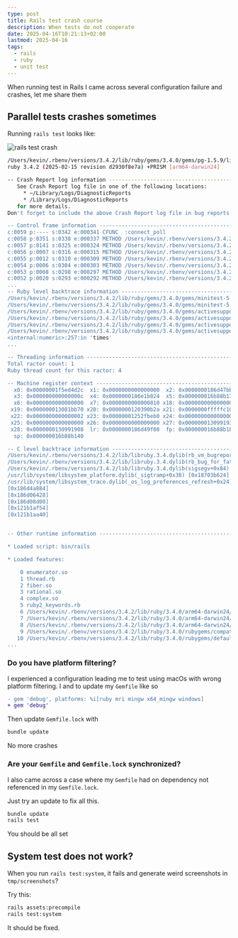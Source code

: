 ```yaml
---
type: post
title: Rails test crash course
description: When tests do not cooperate
date: 2025-04-16T10:21:13+02:00
lastmod: 2025-04-16
tags:
  - rails
  - ruby
  - unit test
---
```


When running test in Rails I came across several configuration failure and
crashes, let me share them

## Parallel tests crashes sometimes

Running `rails test` looks like:

![rails test crash](/images/2025/rails_test_crash.png)

```bash
/Users/kevin/.rbenv/versions/3.4.2/lib/ruby/gems/3.4.0/gems/pg-1.5.9/lib/pg/connection.rb:703: [BUG] Segmentation fault at 0x0000000120390b28
ruby 3.4.2 (2025-02-15 revision d2930f8e7a) +PRISM [arm64-darwin24]

-- Crash Report log information --------------------------------------------
   See Crash Report log file in one of the following locations:
     * ~/Library/Logs/DiagnosticReports
     * /Library/Logs/DiagnosticReports
   for more details.
Don't forget to include the above Crash Report log file in bug reports.

-- Control frame information -----------------------------------------------
c:0059 p:---- s:0342 e:000341 CFUNC  :connect_poll
c:0058 p:0351 s:0338 e:000337 METHOD /Users/kevin/.rbenv/versions/3.4.2/lib/ruby/gems/3.4.0/gems/pg-1.5.9/lib/pg/connection.rb:703
c:0057 p:0141 s:0325 e:000324 METHOD /Users/kevin/.rbenv/versions/3.4.2/lib/ruby/gems/3.4.0/gems/pg-1.5.9/lib/pg/connection.rb:844
c:0056 p:0007 s:0316 e:000315 METHOD /Users/kevin/.rbenv/versions/3.4.2/lib/ruby/gems/3.4.0/gems/pg-1.5.9/lib/pg/connection.rb:772
c:0055 p:0012 s:0310 e:000309 METHOD /Users/kevin/.rbenv/versions/3.4.2/lib/ruby/gems/3.4.0/gems/pg-1.5.9/lib/pg.rb:63
c:0054 p:0006 s:0304 e:000303 METHOD /Users/kevin/.rbenv/versions/3.4.2/lib/ruby/gems/3.4.0/gems/activerecord-8.0.2/lib/active_record/connection_adapters/postgresql
c:0053 p:0008 s:0298 e:000297 METHOD /Users/kevin/.rbenv/versions/3.4.2/lib/ruby/gems/3.4.0/gems/activerecord-8.0.2/lib/active_record/connection_adapters/postgresql
c:0052 p:0020 s:0293 e:000292 METHOD /Users/kevin/.rbenv/versions/3.4.2/lib/ruby/gems/3.4.0/gems/activerecord-8.0.2/lib/active_record/connection_adapters/postgresql
...
-- Ruby level backtrace information ----------------------------------------
/Users/kevin/.rbenv/versions/3.4.2/lib/ruby/gems/3.4.0/gems/minitest-5.25.5/lib/minitest.rb:86:in 'block in autorun'
/Users/kevin/.rbenv/versions/3.4.2/lib/ruby/gems/3.4.0/gems/minitest-5.25.5/lib/minitest.rb:285:in 'run'
/Users/kevin/.rbenv/versions/3.4.2/lib/ruby/gems/3.4.0/gems/activesupport-8.0.2/lib/active_support/testing/parallelize_executor.rb:19:in 'start'
/Users/kevin/.rbenv/versions/3.4.2/lib/ruby/gems/3.4.0/gems/activesupport-8.0.2/lib/active_support/testing/parallelization.rb:36:in 'start'
/Users/kevin/.rbenv/versions/3.4.2/lib/ruby/gems/3.4.0/gems/activesupport-8.0.2/lib/active_support/testing/parallelization.rb:36:in 'map'
/Users/kevin/.rbenv/versions/3.4.2/lib/ruby/gems/3.4.0/gems/activesupport-8.0.2/lib/active_support/testing/parallelization.rb:36:in 'each'
<internal:numeric>:257:in 'times'
...

-- Threading information ---------------------------------------------------
Total ractor count: 1
Ruby thread count for this ractor: 4

-- Machine register context ------------------------------------------------
  x0: 0x00000001f5ed4d2c  x1: 0x0000000000000000  x2: 0x0000000186d47bb4
  x3: 0x000000000000000c  x4: 0x0000000186e1b024  x5: 0x000000016b88b170
  x6: 0x0000000000000000  x7: 0x0000000000000810 x18: 0x0000000000000000
 x19: 0x000000013081bb70 x20: 0x0000000120390b2a x21: 0x0000000fffffc104
 x22: 0x0000000000000002 x23: 0x00000001252fbeb0 x24: 0x0000000000000001
 x25: 0x0000000000000000 x26: 0x0000000000000000 x27: 0x0000000130991938
 x28: 0x0000000130991908  lr: 0x0000000186d49f08  fp: 0x000000016b88b180
  sp: 0x000000016b88b140

-- C level backtrace information -------------------------------------------
/Users/kevin/.rbenv/versions/3.4.2/lib/libruby.3.4.dylib(rb_vm_bugreport+0xb6c) [0x104efffa8]
/Users/kevin/.rbenv/versions/3.4.2/lib/libruby.3.4.dylib(rb_bug_for_fatal_signal+0x100) [0x104d3b940]
/Users/kevin/.rbenv/versions/3.4.2/lib/libruby.3.4.dylib(sigsegv+0x84) [0x104e60f54]
/usr/lib/system/libsystem_platform.dylib(_sigtramp+0x38) [0x18703b624]
/usr/lib/system/libsystem_trace.dylib(_os_log_preferences_refresh+0x24) [0x186d49f08]
[0x186d4a884]
[0x186d06428]
[0x186d08d00]
[0x121b1af54]
[0x121b1aa40]


-- Other runtime information -----------------------------------------------

* Loaded script: bin/rails

* Loaded features:

    0 enumerator.so
    1 thread.rb
    2 fiber.so
    3 rational.so
    4 complex.so
    5 ruby2_keywords.rb
    6 /Users/kevin/.rbenv/versions/3.4.2/lib/ruby/3.4.0/arm64-darwin24/enc/encdb.bundle
    7 /Users/kevin/.rbenv/versions/3.4.2/lib/ruby/3.4.0/arm64-darwin24/enc/trans/transdb.bundle
    8 /Users/kevin/.rbenv/versions/3.4.2/lib/ruby/3.4.0/arm64-darwin24/rbconfig.rb
    9 /Users/kevin/.rbenv/versions/3.4.2/lib/ruby/3.4.0/rubygems/compatibility.rb
   10 /Users/kevin/.rbenv/versions/3.4.2/lib/ruby/3.4.0/rubygems/defaults.rb
...
```

### Do you have platform filtering?

I experienced a configuration leading me to test using macOs with wrong
platform filtering. I and to update my `Gemfile` like so

```diff
- gem 'debug', platforms: %i[ruby mri mingw x64_mingw windows]
+ gem 'debug'
```

Then update `Gemfile.lock` with

```bash
bundle update
```

No more crashes

### Are your `Gemfile` and `Gemfile.lock` synchronized?

I also came across a case where my `Gemfile` had on dependency not referenced
in my `Gemfile.lock`.

Just try an update to fix all this.

```sh
bundle update
rails test
```

You should be all set

## System test does not work?

When you run `rails test:system`, it fails and generate weird screenshots in
`tmp/screenshots`?

Try this:

```sh
rails assets:precompile
rails test:system
```

It should be fixed.

